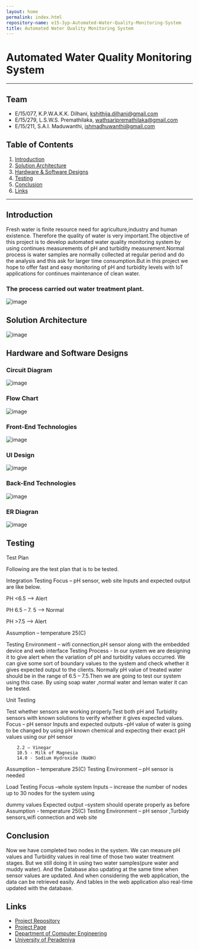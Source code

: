 ```yaml
---
layout: home
permalink: index.html
repository-name: e15-3yp-Automated-Water-Quality-Monitoring-System
title: Automated Water Quality Monitoring System
---
```


# Automated Water Quality Monitoring System

---

## Team
-  E/15/077, K.P.W.A.K.K. Dilhani, [kshithija.dilhani@gmail.com](mailto:kshithija.dilhani@gmail.com)
-  E/15/279, L.S.W.S. Premathilaka, [wathsaripremathilaka@gmail.com](mailto:wathsaripremathilaka@gmail.com)
-  E/15/211, S.A.I. Maduwanthi, [ishmadhuwanthi@gmail.com](mailto:ishmadhuwanthi@gmail.com)

## Table of Contents
1. [Introduction](#introduction)
2. [Solution Architecture](#solution-architecture )
3. [Hardware & Software Designs](#hardware-and-software-designs)
4. [Testing](#testing)
5. [Conclusion](#conclusion)
6. [Links](#links)

---

## Introduction


Fresh water is finite resource need for agriculture,industry and human existence. Therefore the quality of water is very important.The objective of this project is to develop automated water quality monitoring system by using continues measurements of pH and turbidity measurement.Normal process is water samples are normally collected at regular period and do the analysis and this ask for larger time consumption.But in this project we hope to offer fast and easy monitoring of pH and turbidity levels with IoT applications for continues maintenance of clean water.

### The process carried out water treatment plant.
![image](https://user-images.githubusercontent.com/73756777/119238107-29f25780-bb5e-11eb-9ca5-db925a0b96a8.png)



## Solution Architecture

![image](https://user-images.githubusercontent.com/73756777/119238122-49898000-bb5e-11eb-936d-2212a8bbe12a.png)

## Hardware and Software Designs

### Circuit Diagram
![image](https://user-images.githubusercontent.com/73756777/119238157-8190c300-bb5e-11eb-86ad-0982f5021e33.png)

### Flow Chart
![image](https://user-images.githubusercontent.com/73756777/119238187-aab15380-bb5e-11eb-896c-71e81c3c189f.png)

### Front-End Technologies
![image](https://user-images.githubusercontent.com/73756777/119238210-c9174f00-bb5e-11eb-955d-f00e4affb731.png)

### UI Design
![image](https://user-images.githubusercontent.com/73756777/119238216-d0d6f380-bb5e-11eb-8ddd-972a66ba64fc.png)

### Back-End Technologies
![image](https://user-images.githubusercontent.com/73756777/119238227-e2b89680-bb5e-11eb-96b6-d264d9119720.png)

### ER Diagran
![image](https://user-images.githubusercontent.com/73756777/119238231-e8ae7780-bb5e-11eb-91d1-479b19994ec6.png)


## Testing


Test Plan

Following are the test plan that is to be tested.

Integration Testing
Focus – pH sensor, web site
Inputs and expected output are like below.


PH <6.5 --> Alert

PH  6.5 – 7. 5 --> Normal

PH >7.5 --> Alert


Assumption – temperature 25(C)


Testing Environment – wifi connection,pH sensor along with the embedded device and web interface
Testing Process - In our system we are designing it to give alert when the variation of pH and turbidity values occurred. We can give some sort of boundary values to the system and check whether it gives expected output to the clients.
Normally pH value of treated water should be in the range of 6.5 – 7.5.Then we are going to test our system using this case.
By using soap water ,normal water and leman water it can be tested.



Unit Testing

Test whether sensors are working properly.Test both pH and Turbidity sensors with known solutions to verify whether it gives expected values.
Focus – pH sensor
Inputs and expected outputs –pH value of water is going to be changed by using pH known chemical and expecting their exact pH values using our pH sensor


        2.2 – Vinegar
        10.5 - Milk of Magnesia
        14.0 - Sodium Hydroxide (NaOH)


Assumption – temperature 25(C)
Testing Environment – pH sensor is needed

 Load Testing
Focus –whole system
Inputs – increase the number of nodes up to 30 nodes for the system using

dummy values
Expected output –system should operate properly as before
Assumption - temperature 25(C)
Testing Environment – pH sensor ,Turbidy sensors,wifi connection and web site

## Conclusion

 Now we have completed  two nodes in the system. We can measure pH values and Turbidity values in real time of those two water treatment stages. But we still doing it in using two water samples(pure water and muddy water). And the Database also updating at the same time when sensor values are  updated. And when considering the web application,  the data can be retrieved easily. And tables in the web application also real-time updated with the database.

## Links  
- <a href = "https://github.com/cepdnaclk/e15-3yp-Automated-Water-Quality-Monitoring-System" target = "_blank"> Project Repository </a>
- <a href = "https://cepdnaclk.github.io/e15-3yp-Automated-Water-Quality-Monitoring-System/" target = "_blank">Project Page</a>
- <a href = "http://www.ce.pdn.ac.lk/" target = "_blank">Department of Computer Engineering</a>
- <a href = "https://eng.pdn.ac.lk/" target = "_blank">University of Peradeniya</a>


[//]: # (Please refer this to learn more about Markdown syntax)
[//]: # (https://github.com/adam-p/markdown-here/wiki/Markdown-Cheatsheet)
